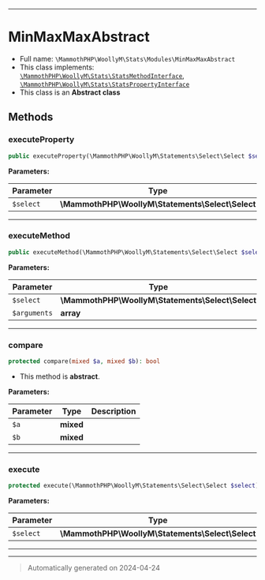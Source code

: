 ***

# MinMaxMaxAbstract





* Full name: `\MammothPHP\WoollyM\Stats\Modules\MinMaxMaxAbstract`
* This class implements:
[`\MammothPHP\WoollyM\Stats\StatsMethodInterface`](../StatsMethodInterface.md), [`\MammothPHP\WoollyM\Stats\StatsPropertyInterface`](../StatsPropertyInterface.md)
* This class is an **Abstract class**




## Methods


### executeProperty



```php
public executeProperty(\MammothPHP\WoollyM\Statements\Select\Select $select): mixed
```








**Parameters:**

| Parameter | Type | Description |
|-----------|------|-------------|
| `$select` | **\MammothPHP\WoollyM\Statements\Select\Select** |  |





***

### executeMethod



```php
public executeMethod(\MammothPHP\WoollyM\Statements\Select\Select $select, array $arguments): mixed
```








**Parameters:**

| Parameter | Type | Description |
|-----------|------|-------------|
| `$select` | **\MammothPHP\WoollyM\Statements\Select\Select** |  |
| `$arguments` | **array** |  |





***

### compare



```php
protected compare(mixed $a, mixed $b): bool
```




* This method is **abstract**.



**Parameters:**

| Parameter | Type | Description |
|-----------|------|-------------|
| `$a` | **mixed** |  |
| `$b` | **mixed** |  |





***

### execute



```php
protected execute(\MammothPHP\WoollyM\Statements\Select\Select $select): mixed
```








**Parameters:**

| Parameter | Type | Description |
|-----------|------|-------------|
| `$select` | **\MammothPHP\WoollyM\Statements\Select\Select** |  |





***


***
> Automatically generated on 2024-04-24

